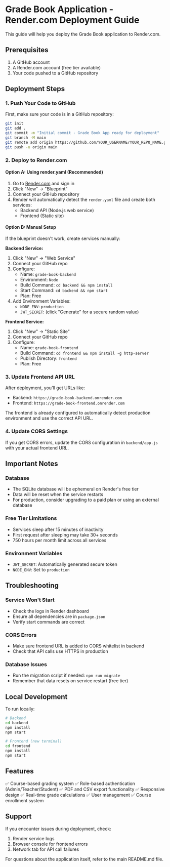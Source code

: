 # Grade Book Application - Render.com Deployment Guide

This guide will help you deploy the Grade Book application to Render.com.

## Prerequisites

1. A GitHub account
2. A Render.com account (free tier available)
3. Your code pushed to a GitHub repository

## Deployment Steps

### 1. Push Your Code to GitHub

First, make sure your code is in a GitHub repository:

```bash
git init
git add .
git commit -m "Initial commit - Grade Book App ready for deployment"
git branch -M main
git remote add origin https://github.com/YOUR_USERNAME/YOUR_REPO_NAME.git
git push -u origin main
```

### 2. Deploy to Render.com

#### Option A: Using render.yaml (Recommended)

1. Go to [Render.com](https://render.com) and sign in
2. Click "New" → "Blueprint"
3. Connect your GitHub repository
4. Render will automatically detect the `render.yaml` file and create both services:
   - Backend API (Node.js web service)
   - Frontend (Static site)

#### Option B: Manual Setup

If the blueprint doesn't work, create services manually:

**Backend Service:**
1. Click "New" → "Web Service"
2. Connect your GitHub repo
3. Configure:
   - Name: `grade-book-backend`
   - Environment: `Node`
   - Build Command: `cd backend && npm install`
   - Start Command: `cd backend && npm start`
   - Plan: Free
4. Add Environment Variables:
   - `NODE_ENV`: `production`
   - `JWT_SECRET`: (click "Generate" for a secure random value)

**Frontend Service:**
1. Click "New" → "Static Site"
2. Connect your GitHub repo
3. Configure:
   - Name: `grade-book-frontend`
   - Build Command: `cd frontend && npm install -g http-server`
   - Publish Directory: `frontend`
   - Plan: Free

### 3. Update Frontend API URL

After deployment, you'll get URLs like:
- Backend: `https://grade-book-backend.onrender.com`
- Frontend: `https://grade-book-frontend.onrender.com`

The frontend is already configured to automatically detect production environment and use the correct API URL.

### 4. Update CORS Settings

If you get CORS errors, update the CORS configuration in `backend/app.js` with your actual frontend URL.

## Important Notes

### Database
- The SQLite database will be ephemeral on Render's free tier
- Data will be reset when the service restarts
- For production, consider upgrading to a paid plan or using an external database

### Free Tier Limitations
- Services sleep after 15 minutes of inactivity
- First request after sleeping may take 30+ seconds
- 750 hours per month limit across all services

### Environment Variables
- `JWT_SECRET`: Automatically generated secure token
- `NODE_ENV`: Set to `production`

## Troubleshooting

### Service Won't Start
- Check the logs in Render dashboard
- Ensure all dependencies are in `package.json`
- Verify start commands are correct

### CORS Errors
- Make sure frontend URL is added to CORS whitelist in backend
- Check that API calls use HTTPS in production

### Database Issues
- Run the migration script if needed: `npm run migrate`
- Remember that data resets on service restart (free tier)

## Local Development

To run locally:

```bash
# Backend
cd backend
npm install
npm start

# Frontend (new terminal)
cd frontend
npm install
npm start
```

## Features

✅ Course-based grading system
✅ Role-based authentication (Admin/Teacher/Student)
✅ PDF and CSV export functionality
✅ Responsive design
✅ Real-time grade calculations
✅ User management
✅ Course enrollment system

## Support

If you encounter issues during deployment, check:
1. Render service logs
2. Browser console for frontend errors
3. Network tab for API call failures

For questions about the application itself, refer to the main README.md file.
